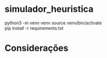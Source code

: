 # simulador_heuristica

python3 -m venv venv 
source venv/bin/activate  
pip install -r requirements.txt



# Considerações

